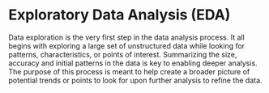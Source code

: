 # Exploratory Data Analysis (EDA)

Data exploration is the very first step in the data analysis process. It all begins with exploring a large set of unstructured data while looking for patterns, characteristics, or points of interest. Summarizing the size, accuracy and initial patterns in the data is key to enabling deeper analysis. The purpose of this process is meant to help create a broader picture of potential trends or points to look for upon further analysis to refine the data.

